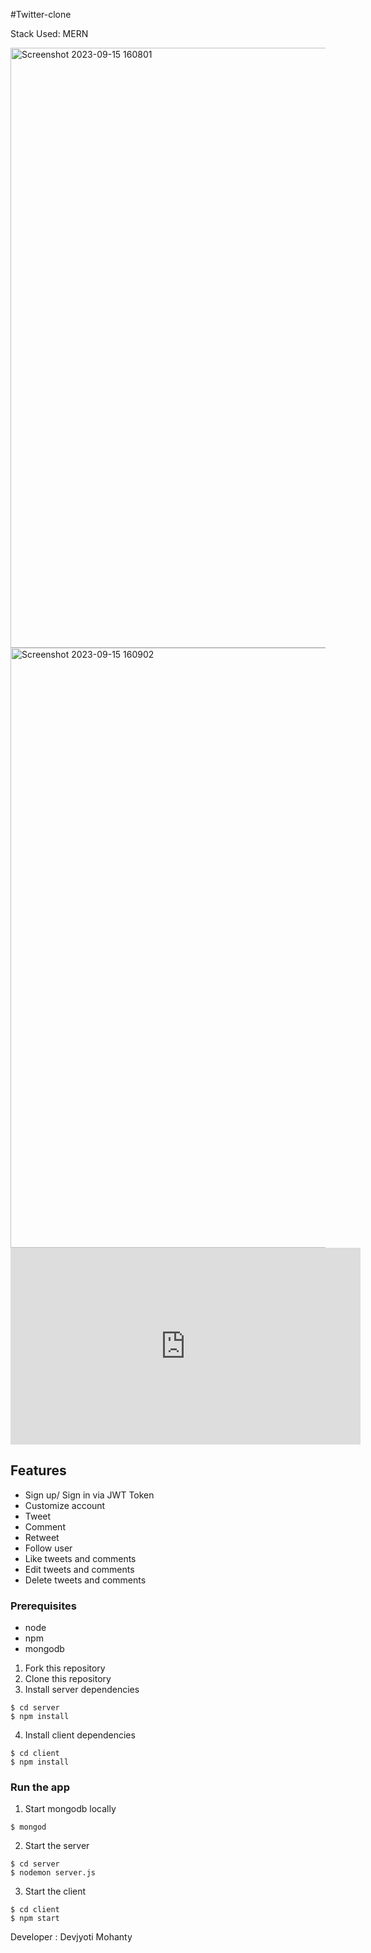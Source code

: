 #Twitter-clone

Stack Used: MERN

<img width="960" alt="Screenshot 2023-09-15 160801" src="https://github.com/Dev26112001/Twitter_Clone_2023/assets/68328634/680794ae-b205-4fcc-9085-ab235c0ce280">


<img width="960" alt="Screenshot 2023-09-15 160902" src="https://github.com/Dev26112001/Twitter_Clone_2023/assets/68328634/1d877dff-2395-406d-8576-292503f8cb53">


<iframe width="560" height="315" src="https://www.youtube.com/embed/uR53kLMYt4c?si=pbeu4c8ZlSxwJ5q0" title="YouTube video player" frameborder="0" allow="accelerometer; autoplay; clipboard-write; encrypted-media; gyroscope; picture-in-picture; web-share" allowfullscreen></iframe>

## Features
- Sign up/ Sign in via JWT Token
- Customize account
- Tweet
- Comment
- Retweet
- Follow user
- Like tweets and comments
- Edit tweets and comments
- Delete tweets and comments


### Prerequisites

- node
- npm
- mongodb

1. Fork this repository
2. Clone this repository
3. Install server dependencies

```
$ cd server
$ npm install
```

4. Install client dependencies

```
$ cd client
$ npm install
```

### Run the app

1. Start mongodb locally

```
$ mongod
```

2. Start the server

```
$ cd server
$ nodemon server.js
```

3. Start the client

```
$ cd client
$ npm start
```

Developer : Devjyoti Mohanty
